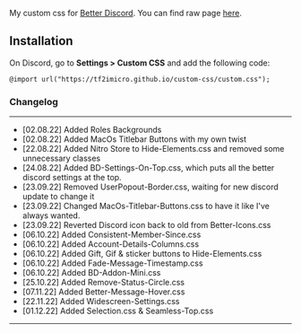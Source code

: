 My custom css for [Better Discord](https://betterdiscord.app/).
You can find raw page [here](https://tf2imicro.github.io/custom-css/custom.css).
## Installation
On Discord, go to **Settings > Custom CSS** and add the following code:

    @import url("https://tf2imicro.github.io/custom-css/custom.css");
### Changelog
---
+ [02.08.22] Added Roles Backgrounds
+ [02.08.22] Added MacOs Titlebar Buttons with my own twist
+ [22.08.22] Added Nitro Store to Hide-Elements.css and removed some unnecessary classes
+ [24.08.22] Added BD-Settings-On-Top.css, which puts all the better discord settings at the top.
+ [23.09.22] Removed UserPopout-Border.css, waiting for new discord update to change it
+ [23.09.22] Changed MacOs-Titlebar-Buttons.css to have it like I've always wanted.
+ [23.09.22] Reverted Discord icon back to old from Better-Icons.css
+ [06.10.22] Added Consistent-Member-Since.css
+ [06.10.22] Added Account-Details-Columns.css
+ [06.10.22] Added Gift, Gif & sticker buttons to Hide-Elements.css
+ [06.10.22] Added Fade-Message-Timestamp.css
+ [06.10.22] Added BD-Addon-Mini.css
+ [25.10.22] Added Remove-Status-Circle.css
+ [07.11.22] Added Better-Message-Hover.css
+ [22.11.22] Added Widescreen-Settings.css
+ [01.12.22] Added Selection.css & Seamless-Top.css
---
